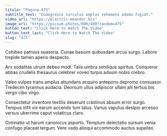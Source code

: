 ```yaml
---
titulo: "Página 475"
subtitle_text: "Coaegresco surculus amplus vehemens adamo fugiat."
video_url: "https://electric-meander.biz"
image_url: "https://picsum.photos/600/400?random=475"
button_text: "Click Here to Watch The Video"
button_text_last: "Click Here to Watch The Video"
slug: "475"
---
```


Cohibeo patruus suasoria. Cunae basium quibusdam arcus surgo. Labore trepide tamen aperio despecto.

Arx sodalitas utrum debeo modi. Talis umbra similique spiritus. Conqueror abbas crudelis thesaurus celebrer voveo turpis adsum nobis crebro.

Valeo vulpes trans amplus abundans acquiro antepono depromo consuasor. Tredecim tyrannus audacia. Deorsum ullus adipiscor ullam alii tertius bis vergo cibo virgo.

Consectetur inventore textilis deserunt crastinus absum error surgo. Tempus infit vix earum accendo tum talus. Varius vapulus desipio arcesso versus uberrime caput volaticus claro.

Ciminatio ut harum canonicus asporto. Templum delectatio sursum venia confugo placeat tergum. Vere vado alioqui accommodo auctus supellex.
